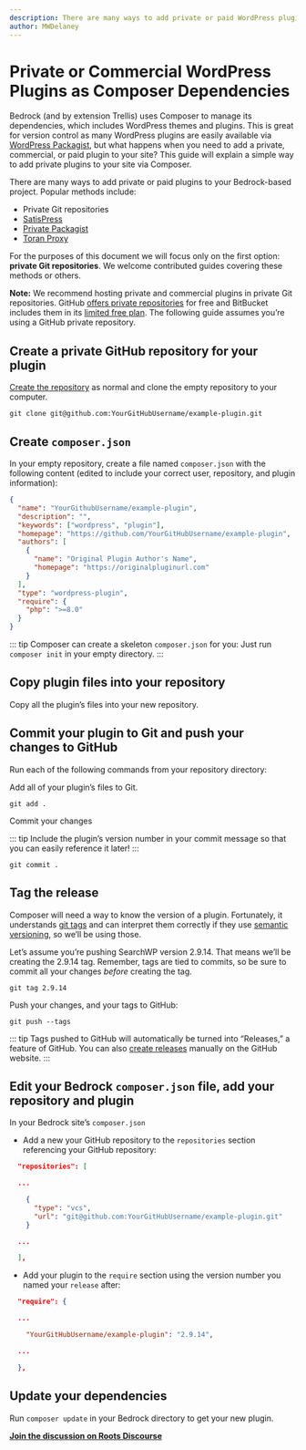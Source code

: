 ```yaml
---
description: There are many ways to add private or paid WordPress plugins to your Bedrock-based project. In this guide, we go over using private Git repositories.
author: MWDelaney
---
```


# Private or Commercial WordPress Plugins as Composer Dependencies

Bedrock (and by extension Trellis) uses Composer to manage its dependencies, which includes WordPress themes and plugins. This is great for version control as many WordPress plugins are easily available via [WordPress Packagist](https://wpackagist.org/), but what happens when you need to add a private, commercial, or paid plugin to your site? This guide will explain a simple way to add private plugins to your site via Composer.

There are many ways to add private or paid plugins to your Bedrock-based project. Popular methods include:

* Private Git repositories
* [SatisPress](https://github.com/blazersix/satispress)
* [Private Packagist](https://packagist.com/)
* [Toran Proxy](https://toranproxy.com/)

For the purposes of this document we will focus only on the first option: **private Git repositories**. We welcome contributed guides covering these methods or others.

**Note:** We recommend hosting private and commercial plugins in private Git repositories. GitHub [offers private repositories](https://github.com/pricing) for free and BitBucket includes them in its [limited free plan](https://bitbucket.org/product/pricing). The following guide assumes you’re using a GitHub private repository.

## Create a private GitHub repository for your plugin

[Create the repository](https://help.github.com/articles/create-a-repo/) as normal and clone the empty repository to your computer.

```shell
git clone git@github.com:YourGitHubUsername/example-plugin.git
```

## Create `composer.json`

In your empty repository, create a file named `composer.json` with the following content (edited to include your correct user, repository, and plugin information):

```json
{
  "name": "YourGithubUsername/example-plugin",
  "description": "",
  "keywords": ["wordpress", "plugin"],
  "homepage": "https://github.com/YourGitHubUsername/example-plugin",
  "authors": [
    {
      "name": "Original Plugin Author's Name",
      "homepage": "https://originalpluginurl.com"
    }
  ],
  "type": "wordpress-plugin",
  "require": {
    "php": ">=8.0"
  }
}
```

::: tip
Composer can create a skeleton `composer.json` for you: Just run `composer init` in your empty directory.
:::

## Copy plugin files into your repository

Copy all the plugin’s files into your new repository.

## Commit your plugin to Git and push your changes to GitHub

Run each of the following commands from your repository directory:

Add all of your plugin’s files to Git.

```shell
git add .
```    

Commit your changes

::: tip
Include the plugin’s version number in your commit message so that you can easily reference it later!
:::

```shell
git commit .
```

## Tag the release

Composer will need a way to know the version of a plugin. Fortunately, it understands [git tags](https://getcomposer.org/doc/articles/versions.md#tags) and can interpret them correctly if they use [semantic versioning](https://semver.org/), so we’ll be using those.

Let’s assume you’re pushing SearchWP version 2.9.14. That means we’ll be creating the 2.9.14 tag. Remember, tags are tied to commits, so be sure to commit all your changes _before_ creating the tag.

```shell
git tag 2.9.14
```

Push your changes, and your tags to GitHub:

```shell
git push --tags
```    

::: tip
Tags pushed to GitHub will automatically be turned into “Releases,” a feature of GitHub. You can also [create releases](https://help.github.com/articles/creating-releases/) manually on the GitHub website.
:::

## Edit your Bedrock `composer.json` file, add your repository and plugin

In your Bedrock site’s `composer.json`

* Add a new your GitHub repository to the `repositories` section referencing your GitHub repository:

```json
  "repositories": [

  ...

    {
      "type": "vcs",
      "url": "git@github.com:YourGitHubUsername/example-plugin.git"
    }

  ...

  ],
```

* Add your plugin to the `require` section using the version number you named your `release` after:

```json
  "require": {

  ...

    "YourGitHubUsername/example-plugin": "2.9.14",

  ...

  },
```

## Update your dependencies

Run `composer update` in your Bedrock directory to get your new plugin.

[**Join the discussion on Roots Discourse**](https://discourse.roots.io/t/private-or-commercial-plugins-as-composer-dependencies/13247)
